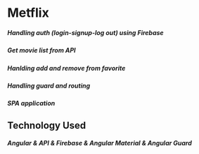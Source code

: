 # Metflix

##### Handling auth (login-signup-log out) using Firebase
##### Get movie list from API
##### Hanlding add and remove from favorite 
##### Handling guard and routing 
##### SPA application
## Technology Used
##### Angular & API & Firebase & Angular Material & Angular Guard
